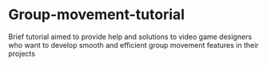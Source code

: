 # Group-movement-tutorial
Brief tutorial aimed to provide help and solutions to video game designers who want to develop smooth and efficient group movement features in their projects
